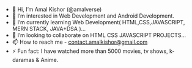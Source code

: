 - 👋 Hi, I’m  Amal Kishor (@amalverse)
- 👀 I’m interested in Web Development and Android Development. 
- 🌱 I’m currently learning Web Development( HTML,CSS,JAVASCRIPT, MERN STACK, JAVA+DSA )...
- 💞️ I’m looking to collaborate on HTML CSS JAVASCRIPT PROJECTS...
- 📫 How to reach me - contact.amalkishor@gmail.com
- ⚡ Fun fact: I have watched more than 5000 movies, tv shows, k-daramas & Anime. 

<!---
amalverse/amalverse is a ✨ special ✨ repository because its `README.md` (this file) appears on your GitHub profile.
You can click the Preview link to take a look at your changes.
--->
